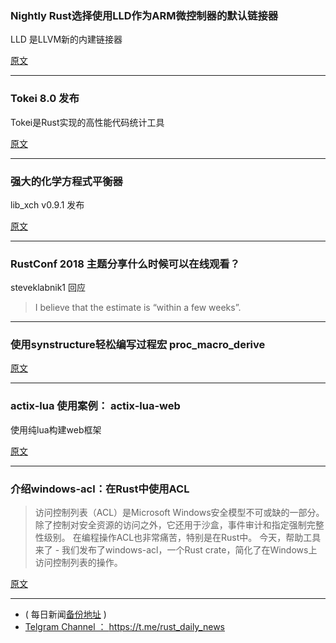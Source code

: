 ### Nightly Rust选择使用LLD作为ARM微控制器的默认链接器

LLD 是LLVM新的内建链接器

[原文](https://www.reddit.com/r/rust/comments/9a7te2/nightly_rust_is_switching_to_use_lld_llvms_new/)

---

### Tokei 8.0 发布

Tokei是Rust实现的高性能代码统计工具

[原文](https://github.com/Aaronepower/tokei/blob/master/CHANGELOG.md#800)

---

### 强大的化学方程式平衡器

lib_xch v0.9.1  发布

[原文](https://www.reddit.com/r/rust/comments/9abw4t/lib_xch_v091_a_powerful_chemical_equation_balancer/)

---

### RustConf 2018 主题分享什么时候可以在线观看？


steveklabnik1 回应
> I believe that the estimate is “within a few weeks”.

---

### 使用synstructure轻松编写过程宏 proc_macro_derive

[原文](https://llogiq.github.io/2018/08/25/synstruct.html)

---

### actix-lua 使用案例： actix-lua-web

使用纯lua构建web框架

[原文](https://github.com/poga/actix-lua/tree/master/examples/lua-web)

---

### 介绍windows-acl：在Rust中使用ACL


>  访问控制列表（ACL）是Microsoft Windows安全模型不可或缺的一部分。 除了控制对安全资源的访问之外，它还用于沙盒，事件审计和指定强制完整性级别。 在编程操作ACL也非常痛苦，特别是在Rust中。 今天，帮助工具来了 - 我们发布了windows-acl，一个Rust crate，简化了在Windows上访问控制列表的操作。


[原文](https://blog.trailofbits.com/2018/08/23/introducing-windows-acl-working-with-acls-in-rust/)

---

- ( 每日新闻[备份地址](https://github.com/RustStudy/rust_daily_news) )
- [Telgram Channel ： https://t.me/rust_daily_news ](https://t.me/rust_daily_news )
